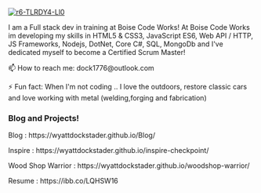 

<a href="https://wyattdockstader.github.io/Blog/"><img src="https://i.ibb.co/tXvcZ5J/r6-TLRDY4-Ll0.png" alt="r6-TLRDY4-Ll0" border="0" /></a>
<p>I am a Full stack dev in training at Boise Code Works!  At Boise Code Works im developing my skills in HTML5 & CSS3, JavaScript ES6, Web API / HTTP, JS Frameworks, Nodejs, DotNet, Core C#, SQL, MongoDb and I've dedicated myself to become a Certified Scrum Master!</p> 

<P>📫 How to reach me: dock1776@outlook.com</p>
<p>⚡ Fun fact: When I'm not coding .. I love the outdoors, restore classic cars and love working with metal (welding,forging and fabrication)</p>

<h3>Blog and Projects!</h3>
<p>Blog : https://wyattdockstader.github.io/Blog/</p>
<p>Inspire : https://wyattdockstader.github.io/inspire-checkpoint/</p>
<p>Wood Shop Warrior : https://wyattdockstader.github.io/woodshop-warrior/</p>
<p>Resume : https://ibb.co/LQHSW16</p>
<!--
**wyattDockstader/wyattDockstader** is a ✨ _special_ ✨ repository because its `README.md` (this file) appears on your GitHub profile.

Here are some ideas to get you started:

- 🔭 I’m currently working on ...
- 🌱 I’m currently learning ...
- 👯 I’m looking to collaborate on ...
- 🤔 I’m looking for help with ...
- 💬 Ask me about ...
- 📫 How to reach me: ...
- 😄 Pronouns: ...
- ⚡ Fun fact: ...
-->
